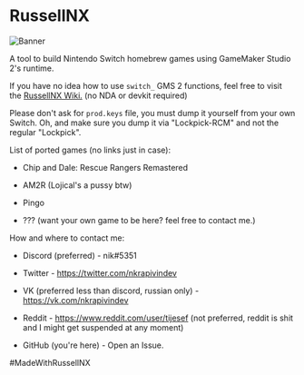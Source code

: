 # RussellNX

![Banner](https://raw.githubusercontent.com/nkrapivin/RussellNX/master/banner.png)

A tool to build Nintendo Switch homebrew games using GameMaker Studio 2's runtime.

If you have no idea how to use `switch_` GMS 2 functions, feel free to visit the [RussellNX Wiki.](https://github.com/nkrapivin/RussellNX/wiki) (no NDA or devkit required)

Please don't ask for `prod.keys` file, you must dump it yourself from your own Switch. Oh, and make sure you dump it via "Lockpick-RCM" and not the regular "Lockpick".

List of ported games (no links just in case):

- Chip and Dale: Rescue Rangers Remastered

- AM2R (Lojical's a pussy btw)

- Pingo

- ??? (want your own game to be here? feel free to contact me.)

How and where to contact me:

- Discord (preferred) - nik#5351

- Twitter - https://twitter.com/nkrapivindev

- VK (preferred less than discord, russian only) - https://vk.com/nkrapivindev

- Reddit - https://www.reddit.com/user/tijesef
(not preferred, reddit is shit and I might get suspended at any moment)

- GitHub (you're here) - Open an Issue.

#MadeWithRussellNX
